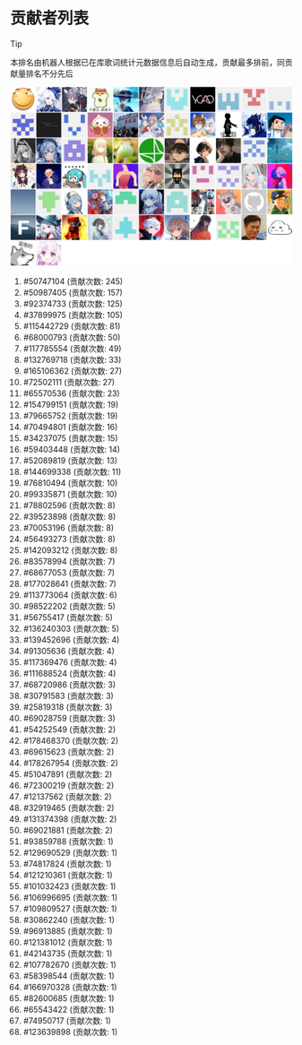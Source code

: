 # 贡献者列表

> [!TIP]
> 本排名由机器人根据已在库歌词统计元数据信息后自动生成，贡献最多排前，同贡献量排名不分先后

![贡献者头像画廊](./CONTRIBUTORS.svg)

1. #50747104 (贡献次数: 245)
2. #50987405 (贡献次数: 157)
3. #92374733 (贡献次数: 125)
4. #37899975 (贡献次数: 105)
5. #115442729 (贡献次数: 81)
6. #68000793 (贡献次数: 50)
7. #117785554 (贡献次数: 49)
8. #132769718 (贡献次数: 33)
9. #165106362 (贡献次数: 27)
10. #72502111 (贡献次数: 27)
11. #65570536 (贡献次数: 23)
12. #154799151 (贡献次数: 19)
13. #79665752 (贡献次数: 19)
14. #70494801 (贡献次数: 16)
15. #34237075 (贡献次数: 15)
16. #59403448 (贡献次数: 14)
17. #52089819 (贡献次数: 13)
18. #144699338 (贡献次数: 11)
19. #76810494 (贡献次数: 10)
20. #99335871 (贡献次数: 10)
21. #78802596 (贡献次数: 8)
22. #39523898 (贡献次数: 8)
23. #70053196 (贡献次数: 8)
24. #56493273 (贡献次数: 8)
25. #142093212 (贡献次数: 8)
26. #83578994 (贡献次数: 7)
27. #68677053 (贡献次数: 7)
28. #177028641 (贡献次数: 7)
29. #113773064 (贡献次数: 6)
30. #98522202 (贡献次数: 5)
31. #56755417 (贡献次数: 5)
32. #136240303 (贡献次数: 5)
33. #139452696 (贡献次数: 4)
34. #91305636 (贡献次数: 4)
35. #117369476 (贡献次数: 4)
36. #111688524 (贡献次数: 4)
37. #68720986 (贡献次数: 3)
38. #30791583 (贡献次数: 3)
39. #25819318 (贡献次数: 3)
40. #69028759 (贡献次数: 3)
41. #54252549 (贡献次数: 2)
42. #178468370 (贡献次数: 2)
43. #69615623 (贡献次数: 2)
44. #178267954 (贡献次数: 2)
45. #51047891 (贡献次数: 2)
46. #72300219 (贡献次数: 2)
47. #12137562 (贡献次数: 2)
48. #32919465 (贡献次数: 2)
49. #131374398 (贡献次数: 2)
50. #69021881 (贡献次数: 2)
51. #93859788 (贡献次数: 1)
52. #129690529 (贡献次数: 1)
53. #74817824 (贡献次数: 1)
54. #121210361 (贡献次数: 1)
55. #101032423 (贡献次数: 1)
56. #106996695 (贡献次数: 1)
57. #109809527 (贡献次数: 1)
58. #30862240 (贡献次数: 1)
59. #96913885 (贡献次数: 1)
60. #121381012 (贡献次数: 1)
61. #42143735 (贡献次数: 1)
62. #107782670 (贡献次数: 1)
63. #58398544 (贡献次数: 1)
64. #166970328 (贡献次数: 1)
65. #82600685 (贡献次数: 1)
66. #65543422 (贡献次数: 1)
67. #74950717 (贡献次数: 1)
68. #123639898 (贡献次数: 1)
